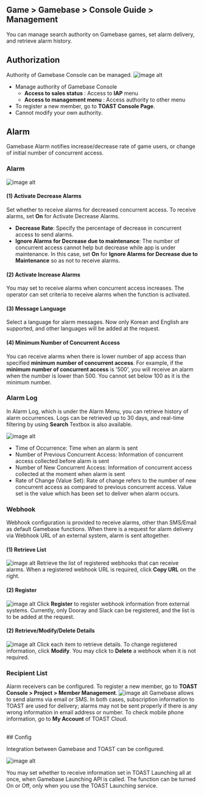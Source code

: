 ## Game > Gamebase > Console Guide > Management

You can manage search authority on Gamebase games, set alarm delivery, and retrieve alarm history.



## Authorization

Authority of Gamebase Console can be managed.
![image alt](http://static.toastoven.net/prod_gamebase/Operators_Guide/Console_Management_Authorization1_1.2.png)

* Manage authority of Gamebase Console
  * **Access to sales status** : Access to **IAP** menu
  * **Access to management menu** : Access authority to other menu
* To register a new member, go to **TOAST Console Page**.
* Cannot modify your own authority.
  

## Alarm

Gamebase Alarm notifies increase/decrease rate of game users, or change of initial number of concurrent access.

### Alarm

![image alt](http://static.toastoven.net/prod_gamebase/Operators_Guide/Console_Management_Alarm1_1.7.png)

#### (1) Activate Decrease Alarms
Set whether to receive alarms for decreased concurrent access. To receive alarms, set **On** for Activate Decrease Alarms.

- **Decrease Rate**: Specify the percentage of decrease in concurrent access to send alarms.
- **Ignore Alarms for Decrease due to maintenance**: The number of concurrent access cannot help but decrease while app is under maintenance.
  In this case, set **On** for **Ignore Alarms for Decrease due to Maintenance** so as not to receive alarms.

#### (2) Activate Increase Alarms
You may set to receive alarms when concurrent access increases.
The operator can set criteria to receive alarms when the function is activated.

#### (3) Message Language
Select a language for alarm messages. Now only Korean and English are supported, and other languages will be added at the request.

#### (4) Minimum Number of Concurrent Access
You can receive alarms when there is lower number of app access than specified **minimum number of concurrent access**. For example, if the **minimum number of concurrent access** is '500', you will receive an alarm when the number is lower than 500. You cannot set below 100 as it is the minimum number.

### Alarm Log

In Alarm Log, which is under the Alarm Menu, you can retrieve history of alarm occurrences.
Logs can be retrieved up to 30 days, and real-time filtering by using **Search** Textbox is also available.

![image alt](http://static.toastoven.net/prod_gamebase/Operators_Guide/Console_Management_Alarm2_1.0.png)

- Time of Occurrence: Time when an alarm is sent
- Number of Previous Concurrent Access: Information of concurrent access collected before alarm is sent
- Number of New Concurrent Access: Information of concurrent access collected at the moment when alarm is sent
- Rate of Change (Value Set): Rate of change refers to the number of new concurrent access as compared to previous concurrent access. Value set is the value which has been set to deliver when alarm occurs.

### Webhook
Webhook configuration is provided to receive alarms, other than SMS/Email as default Gamebase functions.
When there is a request for alarm delivery via Webhook URL of an external system, alarm is sent altogether.

#### (1) Retrieve List
![image alt](http://static.toastoven.net/prod_gamebase/Operators_Guide/Console_Management_Alarm4_1.1.png)
Retrieve the list of registered webhooks that can receive alarms.
When a registered webhook URL is required, click **Copy URL** on the right.

#### (2) Register
![image alt](http://static.toastoven.net/prod_gamebase/Operators_Guide/Console_Management_Alarm4_2.0.png)
Click **Register** to register webhook information from external systems.
Currently, only Dooray and Slack can be registered, and the list is to be added at the request.

#### (2) Retrieve/Modify/Delete Details
![image alt](http://static.toastoven.net/prod_gamebase/Operators_Guide/Console_Management_Alarm4_3.1.png)
Click each item to retrieve details.
To change registered information, click **Modify**. You may click to **Delete** a webhook when it is not required.

### Recipient List

Alarm receivers can be configured. To register a new member, go to **TOAST Console > Project > Member Management**.
![image alt](http://static.toastoven.net/prod_gamebase/Operators_Guide/Console_Management_Alarm3_1.1.png)
Gamebase allows to send alarms via email or SMS.
In both cases, subscription information to TOAST are used for delivery; alarms may not be sent properly if there is any wrong information in email address or number. To check mobile phone information, go to **My Account** of TOAST Cloud.

<br/>
## Config

Integration between Gamebase and TOAST can be configured.

![image alt](http://static.toastoven.net/prod_gamebase/Operators_Guide/Console_Management_Config1_1.0.png)

You may set whether to receive information set in TOAST Launching all at once, when Gamebase Launching API is called. The function can be turned On or Off, only when you use the TOAST Launching service.